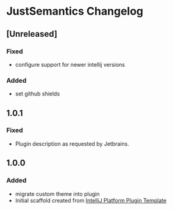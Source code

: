 <!-- Keep a Changelog guide -> https://keepachangelog.com -->

# JustSemantics Changelog

## [Unreleased]
### Fixed
- configure support for newer intellij versions
### Added
- set github shields

## 1.0.1
### Fixed
- Plugin description as requested by Jetbrains.


## 1.0.0
### Added
- migrate custom theme into plugin
- Initial scaffold created from [IntelliJ Platform Plugin Template](https://github.com/JetBrains/intellij-platform-plugin-template)
